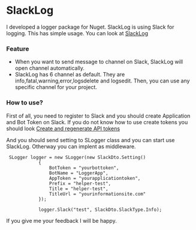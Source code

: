 # SlackLog

I developed a logger package for Nuget. SlackLog is using Slack for logging. This has simple usage. You can look at [SlackLog](https://www.nuget.org/packages/SlackLog/)


### Feature

  - When you want to send message to channel on Slack, SlackLog will open channel automatically.
  - SlackLog has 6 channel as default. They are info,fatal,warning,error,logsdelete and logsedit. Then, you can use any specific channel for your project.


### How to use?

First of all, you need to register to Slack and you should create Application and Bot Token on Slack. If you do not know how to use create tokens you should look [Create and regenerate API tokens](https://slack.com/intl/en-tr/help/articles/215770388-Create-and-regenerate-API-tokens)

And you should send setting to SLogger class and you can start use SlackLog. Otherway you can implent as middleware.

```
 SLogger logger = new SLogger(new SlackDto.Setting()
            {
                BotToken = "yourbottoken",
                BotName = "LoggerApp",
                AppToken = "yourapplicationtoken",
                Prefix = "helper-test",
                Title = "helper-test",
                TitleUrl = "yourinformationsite.com"
            });

            logger.Slack("test", SlackDto.SlackType.Info);
```

If you give me your feedback I will be happy.
